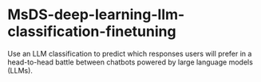 # MsDS-deep-learning-llm-classification-finetuning
Use an LLM classification to predict which responses users will prefer in a head-to-head battle between chatbots powered by large language models (LLMs).

